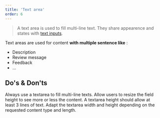 ```yaml
---
title: 'Text area'
order: 6
---
```


> A text area is used to fill multi-line text. They share appearence and states with [text inputs](/Components/TextInput/).

<preview path="src/pages/Components/TextArea/previews/TextArea" nude="true"></preview>

Text areas are used for content **with multiple sentence like** :

- Description
- Review message
- Feedback
- ...

## Do's & Don'ts

<hintitem>
  Always use a textarea to fill multi-line texts.
</hintitem>

<hintitem>
  Allow users to resize the field height to see more or less the content.
</hintitem>

<hintitem>
  A textarea height should allow at least 3 lines of text.
</hintitem>

<hintitem>
  Adapt the textarea width and height depending on the requested content type and length.
</hintitem>
